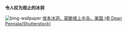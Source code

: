 
**令人叹为观止的冰洞**

![bing-wallpaper](https://www.bing.com/th?id=OHR.EbenIceCave_ZH-CN6035107581_1920x1080.jpg)
[埃本冰洞，密歇根上半岛，美国 (© Dean Pennala/Shutterstock)](https://www.bing.com/search?q=%E5%86%B0%E6%B4%9E&amp;form=hpcapt&amp;mkt=zh-cn)
  